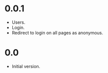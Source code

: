 0.0.1
=====
  * Users.
  * Login.
  * Redirect to login on all pages as anonymous.

0.0
===

  *  Initial version.
